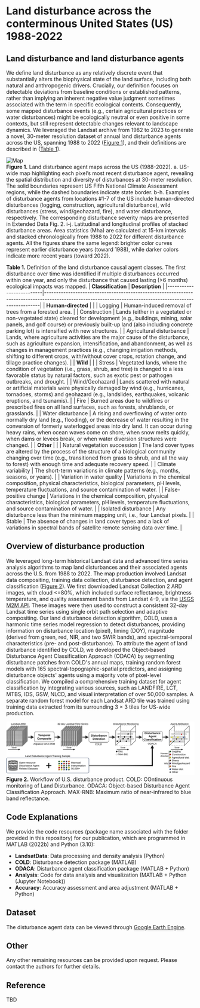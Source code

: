 # Land disturbance across the conterminous United States (US) 1988-2022

## Land disturbance and land disturbance agents
We define land disturbance as any relatively discrete event that substantially alters the biophysical state of the land surface, including both natural and anthropogenic drivers. Crucially, our definition focuses on detectable deviations from baseline conditions or established patterns, rather than implying an inherent negative value judgment sometimes associated with the term in specific ecological contexts. Consequently, some mapped disturbance events (e.g., certain agricultural practices or water disturbances) might be ecologically neutral or even positive in some contexts, but still represent detectable changes relevant to landscape dynamics. We leveraged the Landsat archive from 1982 to 2023 to generate a novel, 30-meter resolution dataset of annual land disturbance agents across the US, spanning 1988 to 2022 ([Figure 1](#figure1)), and their definitions are described in ([Table 1](#table1)).

<a name="figure1"></a>
![Map](https://github.com/GERSL/usdist/raw/main/figures/fig_agent_map.svg)  
**Figure 1.** Land disturbance agent maps across the US (1988-2022). a. US-wide map highlighting each pixel’s most recent disturbance agent, revealing the spatial distribution and diversity of disturbances at 30-meter resolution. The solid boundaries represent US Fifth National Climate Assessment regions, while the dashed boundaries indicate state border. b-h. Examples of disturbance agents from locations #1-7 of the US include human-directed disturbances (logging, construction, agricultural disturbance), wild disturbances (stress, wind/geohazard, fire), and water disturbance, respectively. The corresponding disturbance severity maps are presented in Extended Data Fig. 2. i-j. Latitudinal and longitudinal profiles of stacked disturbance areas. Area statistics (Mha) are calculated at 15-km intervals and stacked chronologically from 1988 to 2022 for different disturbance agents. All the figures share the same legend: brighter color curves represent earlier disturbance years (toward 1988), while darker colors indicate more recent years (toward 2022). 

<a name="table1"></a>
**Table 1.** Definition of the land disturbance causal agent classes. The first disturbance over time was identified if multiple disturbances occurred within one year, and only the disturbance that caused lasting (>6 months) ecological impacts was mapped.
| **Classification**       | **Description**                                                                                                                                          |
|--------------------------|----------------------------------------------------------------------------------------------------------------------------------------------------------|
| **Human-directed**        |                                                                                                                                                          |
| Logging                  | Human-induced removal of trees from a forested area.                                                                                                     |
| Construction             | Lands (either in a vegetated or non-vegetated state) cleared for development (e.g., buildings, mining, solar panels, and golf course) or previously built-up land (also including concrete parking lot) is intensified with new structures. |
| Agricultural disturbance | Lands, where agriculture activities are the major cause of the disturbance, such as agriculture expansion, intensification, and abandonment, as well as changes in management practices (e.g., changing irrigation methods, shifting to different crops, with/without cover crops, rotation change, and tillage practice changes). |
| **Wild**                 |                                                                                                                                                          |
| Stress                   | Vegetated lands, where the condition of vegetation (i.e., grass, shrub, and tree) is changed to a less favorable status by natural factors, such as exotic pest or pathogen outbreaks, and drought. |
| Wind/Geohazard           | Lands scattered with natural or artificial materials were physically damaged by wind (e.g., hurricanes, tornadoes, storms) and geohazard (e.g., landslides, earthquakes, volcanic eruptions, and tsunamis). |
| Fire                     | Burned areas due to wildfires or prescribed fires on all land surfaces, such as forests, shrublands, or grasslands.                                         |
| Water disturbance        | A rising and overflowing of water onto normally dry land (e.g., flooding), or the decrease of water resulting in the conversion of formerly waterlogged areas into dry land. It can occur during heavy rains, when ocean waves come on shore, when snow melts quickly, when dams or levees break, or when water diversion structures were changed. |
| **Other**                |                                                                                                                                                          |
| Natural vegetation succession | The land cover types are altered by the process of the structure of a biological community changing over time (e.g., transitioned from grass to shrub, and all the way to forest) with enough time and adequate recovery speed. |
| Climate variability      | The short-term variations in climate patterns (e.g., months, seasons, or years).                                                                          |
| Variation in water quality | Variations in the chemical composition, physical characteristics, biological parameters, pH levels, temperature fluctuations, and source contamination of water. |
| False-positive change    | Variations in the chemical composition, physical characteristics, biological parameters, pH levels, temperature fluctuations, and source contamination of water. |
| Isolated disturbance     | Any disturbance less than the minimum mapping unit, i.e., four Landsat pixels.                                                                            |
| Stable                   | The absence of changes in land cover types and a lack of variations in spectral bands of satellite remote sensing data over time.                          |


## Overview of disturbance production
We leveraged long-term historical Landsat data and advanced time series analysis algorithms to map land disturbances and their associated agents across the U.S. from 1988 to 2022. The map production involved Landsat data compositing, training data collection, disturbance detection, and agent classification ([Figure 2](#figure2)). We first downloaded Landsat Collection 2 ARD images, with cloud <=80%, which included surface reflectance, brightness temperature, and quality assessment bands from Landsat 4-9, via the [USGS M2M API](https://m2m.cr.usgs.gov/). These images were then used to construct a consistent 32-day Landsat time series using single orbit path selection and adaptive compositing. Our land disturbance detection algorithm, COLD, uses a harmonic time series model regression to detect disturbances, providing information on disturbance location (pixel), timing (DOY), magnitude (derived from green, red, NIR, and two SWIR bands), and spectral-temporal characteristics (pre- and post-disturbance). To attribute the agent of land disturbance identified by COLD, we developed the Object-based Disturbance Agent Classification Approach (ODACA) by segmenting disturbance patches from COLD's annual maps, training random forest models with 165 spectral-topographic-spatial predictors, and assigning disturbance objects' agents using a majority vote of pixel-level classification. We compiled a comprehensive training dataset for agent classification by integrating various sources, such as LANDFIRE, LCT, MTBS, IDS, GSW, NLCD, and visual interpretation of over 50,000 samples. A separate random forest model for each Landsat ARD tile was trained using training data extracted from its surrounding 3 × 3 tiles for US-wide production.

<a name="figure2"></a>
![Workflow](https://github.com/GERSL/usdist/raw/main/figures/fig_flowchart_us_disturbance_product.svg)  
**Figure 2.** Workflow of U.S. disturbance product. COLD: COntinuous monitoring of Land Disturbance. ODACA: Object-based Disturbance Agent Classification Approach. MAX-RNB: Maximum ratio of near-infrared to blue band reflectance.

## Code Explanations
We provide the code resources (package name associated with the folder provided in this repository) for our publication, which are programmed in MATLAB (2022b) and Python (3.10):
- **LandsatData**: Data processing and density analysis (Python)
- **COLD**: Disturbance detection package (MATLAB)
- **ODACA**: Disturbance agent classification package (MATLAB + Python)
- **Analysis**: Code for data analysis and visualization (MATLAB + Python (Jupyter Notebook))
- **Accuracy**: Accuracy assessment and area adjustment (MATLAB + Python)

## Dataset
The disturbance agent data can be viewed through [Google Earth Engine](https://ee-gers.projects.earthengine.app/view/us-disturbance).

## Other
Any other remaining resources can be provided upon request. Please contact the authors for further details.

## Reference
TBD
